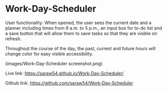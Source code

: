 # Work-Day-Scheduler
User functionality:
When opened, the user sees the current date and a planner including times from 9 a.m. to 5 p.m., an input box for to-do list and a save button that will allow them to save tasks so that they are visible on refresh.

Throughout the course of the day, the past, current and future hours will change color for easy visible accessibility.

(images/Work-Day-Scheduler screenshot.png)

Live link:
https://saraw54.github.io/Work-Day-Scheduler/

Github link:
https://github.com/saraw54/Work-Day-Scheduler
